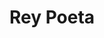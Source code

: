 ---
pid: CH1074
title: Rey Poeta
location_transcription: University City
zipcode: NJ07055
outside_phl: Passaic NJ
neighborhood: 
age: '25'
age_range: 20-29
instagram: 
image_file_name: CH_107.jpg
proposal_transcription: |-
  King Poet
  Nezahuacoyott
topic: Art,Unknown
topic_summary: 0, 0
type: Other No Form
keywords_other: Art
credit: 
image_labels: 
twitter: 
facebook: 
permalink: "/monuments/ch1074/"
layout: item-page
---